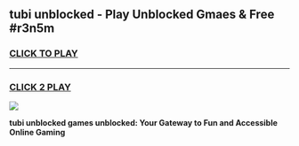 
## tubi unblocked - Play Unblocked Gmaes & Free #r3n5m
<h3>
<a href="https://news.freeplayer.one?title=tubi_unblocked&ref=03M">CLICK TO PLAY</a></h3>
<hr>

<h3>
<a href="https://news.freeplayer.one?title=tubi_unblocked&ref=03M">CLICK 2 PLAY</a>
  
</h3>

<a href="https://news.freeplayer.one?title=tubi_unblocked&ref=03M"><img src="https://clearcache.store/games.png"></a>


**tubi unblocked games unblocked: Your Gateway to Fun and Accessible Online Gaming**
